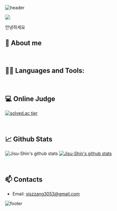 ![header](https://capsule-render.vercel.app/api?type=waving&color=gradient&height=250&section=header&text=Hi%20There%20👋&fontSize=45&&fontAlignY=30)

<a href="https://hits.seeyoufarm.com"><img src="https://hits.seeyoufarm.com/api/count/incr/badge.svg?url=https%3A%2F%2Fgithub.com%2FJisu-Shin&count_bg=%2379C83D&title_bg=%23555555&icon=&icon_color=%23E7E7E7&title=hits&edge_flat=false"/></a>

안녕하세요

## 📖 About me

<br>


## 👨‍💻 Languages and Tools:

<br>

## 💻 Online Judge 
  
[![solved.ac tier](http://mazassumnida.wtf/api/generate_badge?boj=sjszzang0929)](https://solved.ac/sjszzang0929)

<br>

## 📈 Github Stats
![Jisu-Shin's github stats](https://github-readme-stats.vercel.app/api?username=jisu-shin&show_icons=true)
[![Jisu-Shin's github stats](https://github-readme-stats.vercel.app/api/top-langs/?username=jisu-shin&show_icons=true&hide_border=true&title_color=004386&icon_color=004386&layout=compact)](https://github.com/jisu-shin)

<br>

## 📫 Contacts 

* Email: sjszzang3053@gmail.com

  <div align=center>
  

![footer](https://capsule-render.vercel.app/api?type=waving&color=gradient&height=150&section=footer)

